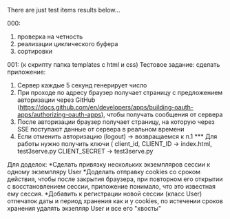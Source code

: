 There are just test items results below...

000:
1) проверка на четность
2) реализации циклического буфера
3) сортировки

001:  (к скрипту папка templates с html и css)
Тестовое задание: сделать приложение: 
1) Сервер каждые 5 секунд генерирует число 
2) При проходе по адресу браузер получает страницу с предложением авторизации через GitHub (https://docs.github.com/en/developers/apps/building-oauth-apps/authorizing-oauth-apps),
   чтобы получать сообщения от сервера 
3) После авторизации браузер получает страницу, на которую через SSE поступают данные от сервера в реальном времени 
4) Если отменить авторизацию (logout) -> возвращаемся к п.1 
*** Для работы нужно получить ключи ( client_id, CLIENT_ID -> index.html, test3serve.py 
                                      CLIENT_SECRET -> test3serve.py

Для доделок: 
*Сделать привязку нескольких экземпляров сессии к одному экземпляру User 
*Доделать отправку cookies со сроком действия, чтобы после закрытия браузера, при повторном его открытии с восстановлением сессии, приложение понимало, что это известная ему сессия. 
*Добавить к регистрации новой сессии (класс User) отпечаток даты и период хранения как и у cookies, по истечении сроков хранения удалять экзепляр User и все его "хвосты" 

